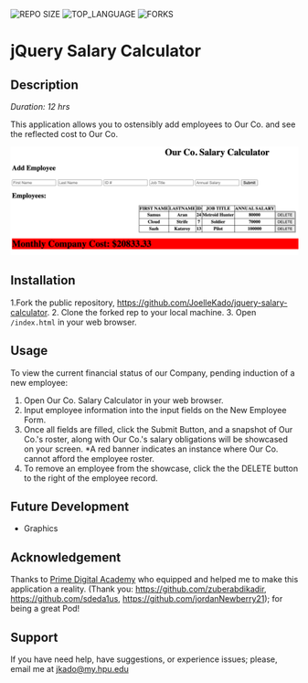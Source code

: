 ![REPO SIZE](https://img.shields.io/github/repo-size/JoelleKado/jquery-salary-calculator.svg?style=flat-square)
![TOP_LANGUAGE](https://img.shields.io/github/languages/top/JoelleKado/jquery-salary-calculator.svg?style=flat-square)
![FORKS](https://img.shields.io/github/forks/JoelleKado/jquery-salary-calculator.svg?style=social)

# jQuery Salary Calculator

## Description

_Duration: 12 hrs_

This application allows you to ostensibly add employees to Our Co. and see the reflected cost to Our Co. 

![intro](images/redCalculator.png)

## Installation

1.Fork the public repository, https://github.com/JoelleKado/jquery-salary-calculator.
2. Clone the forked rep to your local machine.
3. Open `/index.html` in your web browser.

## Usage
To view the current financial status of our Company, pending induction of a new employee:

1. Open Our Co. Salary Calculator in your web browser.
2. Input employee information into the input fields on the New Employee Form.
3. Once all fields are filled, click the Submit Button, and a snapshot of Our Co.'s roster, along with Our Co.'s salary obligations will be showcased on your screen. *A red banner indicates an instance where Our Co. cannot afford the employee roster.
4. To remove an employee from the showcase, click the the DELETE button to the right of the employee record.

## Future Development
* Graphics

## Acknowledgement
Thanks to [Prime Digital Academy](www.primeacademy.io) who equipped and helped me to make this application a reality. (Thank you: https://github.com/zuberabdikadir, https://github.com/sdeda1us, https://github.com/jordanNewberry21); for being a great Pod!

## Support
If you have need help, have suggestions, or experience issues; please, email me at [jkado@my.hpu.edu](www.google.com)
